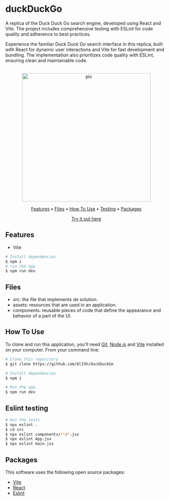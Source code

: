 # duckDuckGo

A replica of the Duck Duck Go search engine, developed using React and Vite. The project includes comprehensive testing with ESLint for code quality and adherence to best practices.

Experience the familiar Duck Duck Go search interface in this replica, built with React for dynamic user interactions and Vite for fast development and bundling. The implementation also prioritizes code quality with ESLint, ensuring clean and maintainable code.

<p align="center">
  <br>
  <img src="https://i.imgur.com/vo9l7eG.png" alt="pic" width="400">
  <br>
</p>
<p align="center" >
  <a href="#features">Features</a> •
  <a href="#Files">Files</a> •
  <a href="#how-to-use">How To Use</a> •
  <a href="#eslint-testing">Testing</a> •
  <a href="#packages">Packages</a>   
</p>
<p align="center" >
<a href="https://bl33hsduckduckgo.netlify.app/">Try it out here</a> 
</p>

## Features

- Vite

```bash
# Install dependencies
$ npm i
# run the app
$ npm run dev
```

## Files

- src: the file that implements de solution.
- assets: resources that are used in an application.
- components: reusable pieces of code that define the appearance and behavior of a part of the UI.

## How To Use

To clone and run this application, you'll need [Git](https://git-scm.com), [Node.js](https://nodejs.org/en) and [Vite](https://vitejs.dev/) installed on your computer. From your command line:

```bash
# Clone this repository
$ git clone https://github.com/bl33h/duckDuckGo

# Install dependencies
$ npm i

# Run the app
$ npm run dev
```

## Eslint testing

```bash
# Run the tests
$ npx eslint .
$ cd src
$ npx eslint components/**/*.jsx
$ npx eslint App.jsx
$ npx eslint main.jsx
```

## Packages

This software uses the following open source packages:

- [Vite](https://vitejs.dev/)
- [React](https://reactjs.org/)
- [Eslint](https://eslint.org/)
